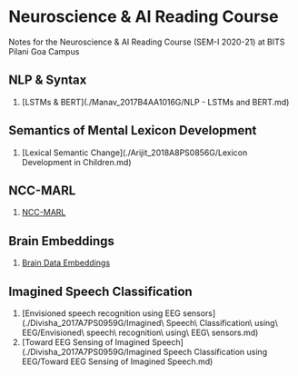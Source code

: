 # Neuroscience & AI Reading Course
Notes for the Neuroscience & AI Reading Course (SEM-I 2020-21) at BITS Pilani Goa Campus

## NLP & Syntax
1. [LSTMs & BERT](./Manav_2017B4AA1016G/NLP - LSTMs and BERT.md)

## Semantics of Mental Lexicon Development
1. [Lexical Semantic Change](./Arijit_2018A8PS0856G/Lexicon Development in Children.md)

## NCC-MARL
1. [NCC-MARL](./Vedant_2018AAPS0566G/NCC-MARL.md)

## Brain Embeddings
1. [Brain Data Embeddings](./Neelay_2018A8PS0400G/brain_data_embeddings.md)

## Imagined Speech Classification 
1. [Envisioned speech recognition using EEG sensors] (./Divisha_2017A7PS0959G/Imagined\ Speech\ Classification\ using\ EEG/Envisioned\ speech\ recognition\ using\ EEG\ sensors.md)
2. [Toward EEG Sensing of Imagined Speech] (./Divisha_2017A7PS0959G/Imagined Speech Classification using EEG/Toward EEG Sensing of Imagined Speech.md)
